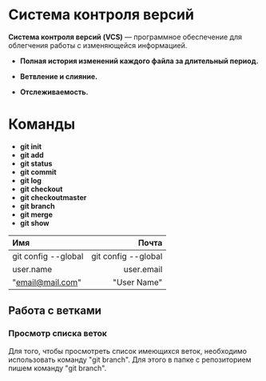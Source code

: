 # Система контроля версий

**Cистема контроля версий (VCS)** — программное обеспечение для облегчения работы с изменяющейся информацией.

* **Полная история изменений каждого файла за длительный период.** 

* **Ветвление и слияние.**

* **Отслеживаемость.**

# Команды 
* **git init**
* **git add**
* **git status**
* **git commit**
* **git log**
* **git checkout**
* **git checkoutmaster**
* **git branch**
* **git merge**
* **git show**

| Имя                  | Почта                 | 
| :------------------- | -------------------:  |
| git config --global  | git config --global   |
| user.name            | user.email            |
| "email@mail.com"     | "User Name"           |

## Работа с ветками


### Просмотр списка веток

Для того, чтобы просмотреть список имеющихся веток, необходимо использовать команду "git branch". Для этого в папке с репозиторием пишем команду "git branch". 
